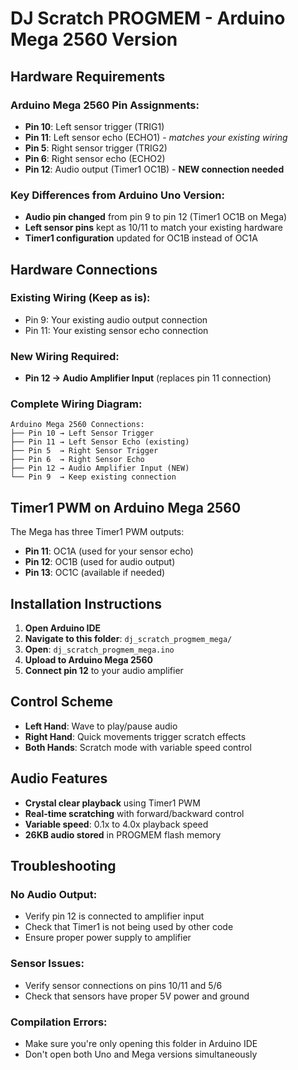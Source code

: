 # DJ Scratch PROGMEM - Arduino Mega 2560 Version

## Hardware Requirements

### Arduino Mega 2560 Pin Assignments:
- **Pin 10**: Left sensor trigger (TRIG1)
- **Pin 11**: Left sensor echo (ECHO1) - *matches your existing wiring*
- **Pin 5**: Right sensor trigger (TRIG2)
- **Pin 6**: Right sensor echo (ECHO2)
- **Pin 12**: Audio output (Timer1 OC1B) - **NEW connection needed**

### Key Differences from Arduino Uno Version:
- **Audio pin changed** from pin 9 to pin 12 (Timer1 OC1B on Mega)
- **Left sensor pins** kept as 10/11 to match your existing hardware
- **Timer1 configuration** updated for OC1B instead of OC1A

## Hardware Connections

### Existing Wiring (Keep as is):
- Pin 9: Your existing audio output connection
- Pin 11: Your existing sensor echo connection

### New Wiring Required:
- **Pin 12 → Audio Amplifier Input** (replaces pin 11 connection)

### Complete Wiring Diagram:
```
Arduino Mega 2560 Connections:
├── Pin 10 → Left Sensor Trigger
├── Pin 11 → Left Sensor Echo (existing)
├── Pin 5  → Right Sensor Trigger  
├── Pin 6  → Right Sensor Echo
├── Pin 12 → Audio Amplifier Input (NEW)
└── Pin 9  → Keep existing connection
```

## Timer1 PWM on Arduino Mega 2560

The Mega has three Timer1 PWM outputs:
- **Pin 11**: OC1A (used for your sensor echo)
- **Pin 12**: OC1B (used for audio output)
- **Pin 13**: OC1C (available if needed)

## Installation Instructions

1. **Open Arduino IDE**
2. **Navigate to this folder**: `dj_scratch_progmem_mega/`
3. **Open**: `dj_scratch_progmem_mega.ino`
4. **Upload to Arduino Mega 2560**
5. **Connect pin 12** to your audio amplifier

## Control Scheme

- **Left Hand**: Wave to play/pause audio
- **Right Hand**: Quick movements trigger scratch effects
- **Both Hands**: Scratch mode with variable speed control

## Audio Features

- **Crystal clear playback** using Timer1 PWM
- **Real-time scratching** with forward/backward control
- **Variable speed**: 0.1x to 4.0x playback speed
- **26KB audio stored** in PROGMEM flash memory

## Troubleshooting

### No Audio Output:
- Verify pin 12 is connected to amplifier input
- Check that Timer1 is not being used by other code
- Ensure proper power supply to amplifier

### Sensor Issues:
- Verify sensor connections on pins 10/11 and 5/6
- Check that sensors have proper 5V power and ground

### Compilation Errors:
- Make sure you're only opening this folder in Arduino IDE
- Don't open both Uno and Mega versions simultaneously 